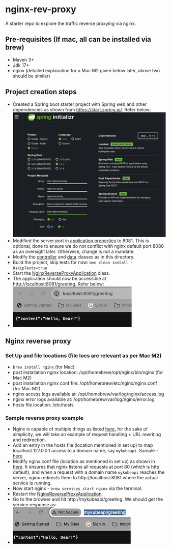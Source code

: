 # nginx-rev-proxy
A starter repo to explore the traffic reverse proxying via nginx.

## Pre-requisites (If mac, all can be installed via brew)
* Maven 3+
* Jdk 17+
* nginx (detailed explanation for a Mac M2 given below later, above two should be similar)

## Project creation steps
- Created a Spring boot starter project with Spring web and other dependencies as shown from https://start.spring.io/. Refer below: ![Alt text](images/spring-boot-starter.png "Optional title")
- Modified the server port in [application.properties](src/main/resources/application.properties) to 8081. This is optional, done to ensure we do not conflict with nginx default port 8080 as an oversight later. Otherwise, change is not a mandate.
- Modify the [controller](src/main/java/com/nginx/revproxy/greeting/controller/GreetingController.java) and [data](src/main/java/com/nginx/revproxy/greeting/data/Greeting.java) classes as in this directory.
- Build the project, skip tests for now: `mvn clean install -DskipTests=true`
- Start the [NginxReverseProxyApplication](src/main/java/com/nginx/revproxy/NginxReverseProxyApplication.java) class. 
- The application should now be accessible at http://localhost:8081/greeting. Refer below: 
- ![Alt text](images/greeting-access.png "Optional title")

## Nginx reverse proxy
### Set Up and file locations (file locs are relevant as per Mac M2)
* `brew install nginx` (for Mac)
* post installation nginx location: /opt/homebrew/opt/nginx/bin/nginx (for Mac M2)
* post installation nginx conf file: /opt/homebrew/etc/nginx/nginx.conf (for Mac M2)
* nginx access logs available at: /opt/homebrew/var/log/nginx/access.log 
* nginx error logs available at: /opt/homebrew/var/log/nginx/error.log
* hosts file location: /etc/hosts
### Sample reverse proxy example
* Nginx is capable of multiple things as listed [here](src/main/resources/setup-notes/nginx-rev-proxy-capabilities), for the sake of simplicity, we will take an example of request handling + URL rewriting and redirection.
* Add an entry in the hosts file (location mentioned in set up) to map localhost 127.0.0.1 access to a domain name, say `mykubeapi`. Sample - [here](src/main/resources/setup-notes/hosts)
* Modify nginx.conf file (location as mentioned in set up) as shown in [here](src/main/resources/setup-notes/nginx-reverse-proxy.conf). It ensures that nginx listens all requests at port 80 (which is http default), and when a request with a domain name `mykubeapi` reaches the server, nginx redirects them to http://localhost:8081 where the actual service is running.
* Now start nginx - `brew services start nginx` via the terminal.
* Restart the [NginxReverseProxyApplication](src/main/java/com/nginx/revproxy/NginxReverseProxyApplication.java).
* Go to the browser and hit http://mykubeapi/greeting. We should get the service response as:
* ![Alt text](images/greet-access-rev-proxy.png "Optional title")
